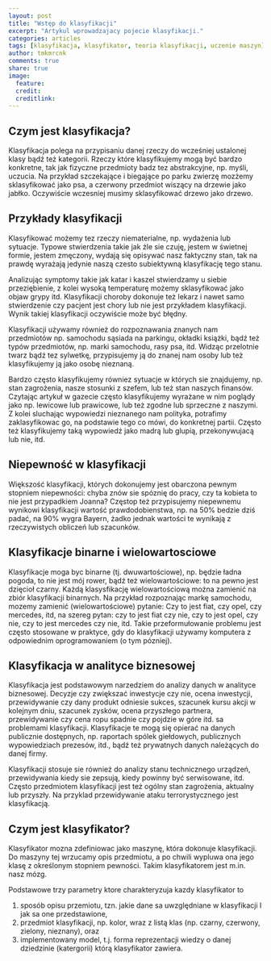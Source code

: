 ```yaml
---
layout: post
title: "Wstęp do klasyfikacji"
excerpt: "Artykul wprowadzajacy pojecie klasyfikacji."
categories: articles
tags: [klasyfikacja, klasyfikator, teoria klasyfikacji, uczenie maszyn]
author: tmkmrcnk
comments: true
share: true
image:
  feature: 
  credit: 
  creditlink:
---
```


## Czym jest klasyfikacja?

Klasyfikacja polega na przypisaniu danej rzeczy do wcześniej ustalonej klasy bądź też kategorii. Rzeczy które klasyfikujemy mogą być bardzo konkretne, tak jak fizyczne przedmioty badz tez abstrakcyjne, np. myśli, uczucia. Na przykład szczekające i biegające po parku zwierzę mozżemy sklasyfikować jako psa, a czerwony przedmiot wiszący na drzewie jako jabłko. Oczywiście wczesniej musimy sklasyfikować drzewo jako drzewo.

## Przykłady klasyfikacji

Klasyfikować możemy tez rzeczy niematerialne, np. wydażenia lub sytuacje. Typowe stwierdzenia takie jak źle sie czuję, jestem w świetnej formie, jestem zmęczony, wydają się opisywać nasz faktyczny stan, tak na prawdę wyrażają jedynie naszą czesto subiektywną klasyfikację tego stanu. 

Analizując symptomy takie jak katar i kaszel stwierdzamy u siebie przeziębienie, z kolei wysoką temperaturę możemy sklasyfikować jako objaw grypy itd. Klasyfikacji choroby dokonuje też lekarz i nawet samo stwierdzenie czy pacjent jest chory lub nie jest przykładem klasyfikacji. Wynik takiej klasyfikacji oczywiście może być błędny. 

Klasyfikacji używamy również do rozpoznawania znanych nam przedmiotów np. samochodu sąsiada na parkingu, okładki książki, bądź też typów przedmiotów, np. marki samochodu, rasy psa, itd. Widząc przelotnie twarz bądź tez sylwetkę, przypisujemy ją do znanej nam osoby lub też klasyfikujemy ją jako osobę nieznaną. 

Bardzo często klasyfikujemy równiez sytuacje w których sie znajdujemy, np. stan zagrożenia, nasze stosunki z szefem, lub też stan naszych finansów. Czytając artykuł w gazecie często klasyfikujemy wyrażane w nim poglądy jako np. lewicowe lub prawicowe, lub też zgodne lub sprzeczne z naszymi. Z kolei sluchając wypowiedzi nieznanego nam polityka, potrafimy zaklasyfikowac go, na podstawie tego co mówi, do konkretnej partii. Często też klasyfikujemy taką wypowiedź jako madrą lub glupią, przekonywujacą lub nie, itd.

## Niepewność w klasyfikacji

Większość klasyfikacji, których dokonujemy jest obarczona pewnym stopniem niepewności: chyba znów sie spóznię do pracy, czy ta kobieta to nie jest przypadkiem Joanna? Częstop też przypisujemy niepewnemu wynikowi klasyfikacji wartość prawdodobienstwa, np. na 50% bedzie dziś padać, na 90% wygra Bayern, żadko jednak wartości te wynikają z rzeczywistych obliczeń lub szacunków. 

## Klasyfikacje binarne i wielowartosciowe

Klasyfikacje moga byc binarne (tj. dwuwartościowe), np. będzie ładna pogoda, to nie jest mój rower, bądź też wielowartościowe: to na pewno jest dzięcioł czarny. Każdą klasysfikację wielowartościową można zamienić na zbiór klasyfikacji binarnych. Na przykład rozpoznając markę samochodu, mozemy zamienić (wielowartościowe) pytanie: Czy to jest fiat, czy opel, czy mercedes, itd, na szereg pytan: czy to jest fiat czy nie, czy to jest opel, czy nie, czy to jest mercedes czy nie, itd. Takie przeformułowanie problemu jest często stosowane w praktyce, gdy do klasyfikacji używamy komputera z odpowiednim oprogramowaniem (o tym pózniej).

## Klasyfikacja w analityce biznesowej

Klasyfikacja jest podstawowym narzedziem do analizy danych w analityce biznesowej. Decyzje czy zwiększać inwestycje czy nie, ocena inwestycji, przewidywanie czy dany produkt odniesie sukces, szacunek kursu akcji w kolejnym dniu, szacunek zysków, ocena przyszłego partnera, przewidywanie czy cena ropu spadnie czy pojdzie w góre itd. sa problemami klasyfikacji. Klasyfikacje te mogą się opierać na danych publicznie dostępnych, np. raportach spólek giełdowych, publicznych wypowiedziach prezesów, itd., bądź też prywatnych danych należących do danej firmy.

Klasyfikacji stosuje sie również do analizy stanu technicznego urządzeń, przewidywania kiedy sie zepsują, kiedy powinny być serwisowane, itd. Często przedmiotem klasyfikacji jest też ogólny stan zagrożenia, aktualny lub przyszły. Na przyklad przewidywanie ataku terrorystycznego jest klasyfikacją.

## Czym jest klasyfikator?

Klasyfikator mozna zdefiniowac jako maszynę, która dokonuje klasyfikacji.  Do maszyny tej wrzucamy opis przedmiotu, a po chwili wypluwa ona jego klasę z określonym stopniem pewności. Takim klasyfikatorem jest m.in. nasz mózg. 

Podstawowe trzy parametry ktore charakteryzuja kazdy klasyfikator to 

1. sposób opisu przemiotu, tzn. jakie dane sa uwzględniane w klasyfikacji I jak sa one przedstawione,
2. przedmiot klasyfikacji, np. kolor, wraz  z listą klas (np. czarny, czerwony, zielony, nieznany),  oraz 
3. implementowany model, t.j. forma reprezentacji wiedzy o danej dziedzinie (katergorii) którą klasyfikator zawiera.
